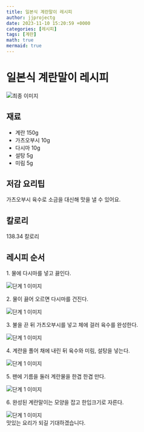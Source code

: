 ```yaml
---
title: 일본식 계란말이 레시피
author: jjprojectg
date: 2023-11-10 15:20:59 +0000
categories: [레시피]
tags: [계란]
math: true
mermaid: true
---
```

<meta name="og:type" content="website"/>
<meta charset="UTF-8"/>
<div class="header">
  <h1>일본식 계란말이 레시피</h1>
</div>

<div class="container my-4">
  <div class="row">
    <div class="col-12 col-md-6">
      <div class="recipe-image">
        <img src="http://www.foodsafetykorea.go.kr/uploadimg/20190408/20190408094414_1554684254971.jpg" class="step-image" alt="최종 이미지"/>
      </div>
    </div>
    <div class="col-12 col-md-6">
      <div class="ingredients">
        <h2>재료</h2>
        <ul class="card">
          <li> 계란 150g </li>
          <li>  가츠오부시 10g </li>
          <li>  다시마 10g </li>
          <li>  설탕 5g </li>
          <li>  미림 5g </li>
</ul>
      </div>
    </div>
    <div class="col-12 col-md-6">
      <div class="ingredients">
        <h2>저감 요리팁</h2>
        <div class="card"> 
          <p>
            가츠오부시 육수로 소금을 대신해 맛을 낼 수 있어요.
          </p>
        </div>
      </div>
      <div class="ingredients">
        <h2>칼로리</h2>
        <div class="card"> 
          <p>
            138.34 칼로리
          </p>
        </div>
      </div>
    </div>
  </div>

  <h2 class="my-4">레시피 순서</h2>
  <div class="card recipe-card">
    <div class="card-body recipe-step">
      <p class="card-text step-description">1. 물에 다시마를 넣고 끓인다.</p>
      <img src="http://www.foodsafetykorea.go.kr/uploadimg/20190408/20190408094453_1554684293710.jpg" alt="단계 1 이미지" class="step-image"/>
    </div>
  </div>
  <div class="card recipe-card">
    <div class="card-body recipe-step">
      <p class="card-text step-description">2. 물이 끓어 오르면 다시마를 건진다.</p>
      <img src="http://www.foodsafetykorea.go.kr/uploadimg/20190408/20190408094511_1554684311206.jpg" alt="단계 1 이미지" class="step-image"/>
    </div>
  </div>
  <div class="card recipe-card">
    <div class="card-body recipe-step">
      <p class="card-text step-description">3. 불을 끈 뒤 가츠오부시를 넣고 체에 걸러 육수를 완성한다.</p>
      <img src="http://www.foodsafetykorea.go.kr/uploadimg/20190408/20190408094540_1554684340109.jpg" alt="단계 1 이미지" class="step-image"/>
    </div>
  </div>
  <div class="card recipe-card">
    <div class="card-body recipe-step">
      <p class="card-text step-description">4. 계란을 풀어 채에 내린 뒤 육수와 미림, 설탕을 넣는다.</p>
      <img src="http://www.foodsafetykorea.go.kr/uploadimg/20190408/20190408094556_1554684356928.jpg" alt="단계 1 이미지" class="step-image"/>
    </div>
  </div>
  <div class="card recipe-card">
    <div class="card-body recipe-step">
      <p class="card-text step-description">5. 팬에 기름을 둘러 계란물을 한겹 한겹 만다.</p>
      <img src="http://www.foodsafetykorea.go.kr/uploadimg/20190408/20190408094611_1554684371874.jpg" alt="단계 1 이미지" class="step-image"/>
    </div>
  </div>
  <div class="card recipe-card">
    <div class="card-body recipe-step">
      <p class="card-text step-description">6. 완성된 계란말이는 모양을 잡고 한입크기로 자른다.</p>
      <img src="http://www.foodsafetykorea.go.kr/uploadimg/20190408/20190408094630_1554684390645.jpg" alt="단계 1 이미지" class="step-image"/>
    </div>
  </div>

</div>
맛있는 요리가 되길 기대하겠습니다.
